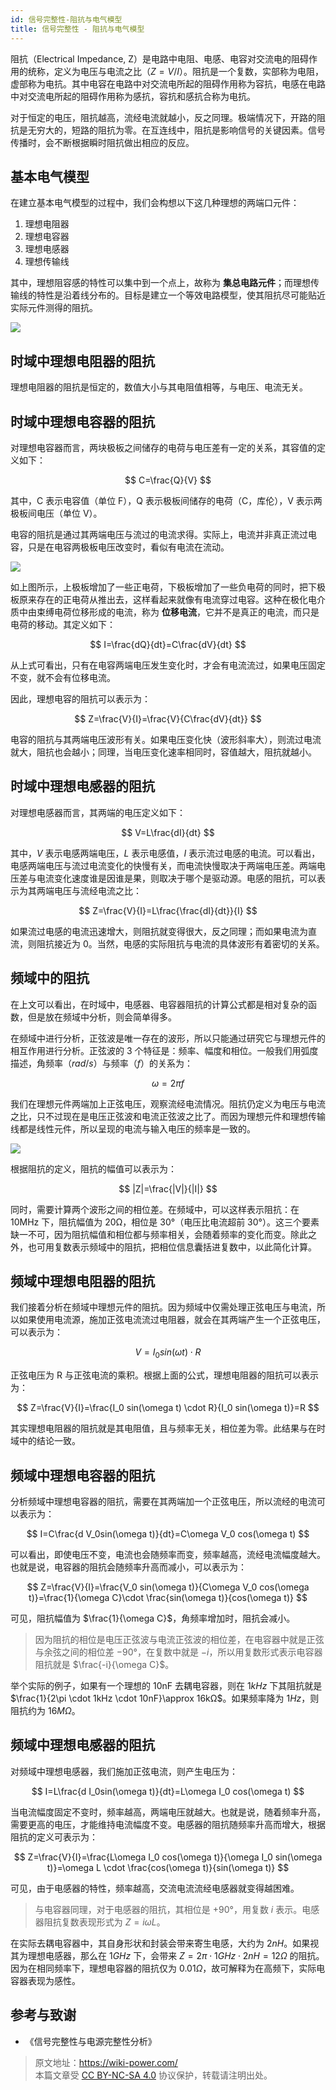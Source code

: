 ```yaml
---
id: 信号完整性-阻抗与电气模型
title: 信号完整性 - 阻抗与电气模型
---
```


阻抗（Electrical Impedance, Z）是电路中电阻、电感、电容对交流电的阻碍作用的统称，定义为电压与电流之比（$Z=V/I$）。阻抗是一个复数，实部称为电阻，虚部称为电抗。其中电容在电路中对交流电所起的阻碍作用称为容抗，电感在电路中对交流电所起的阻碍作用称为感抗，容抗和感抗合称为电抗。

对于恒定的电压，阻抗越高，流经电流就越小，反之同理。极端情况下，开路的阻抗是无穷大的，短路的阻抗为零。在互连线中，阻抗是影响信号的关键因素。信号传播时，会不断根据瞬时阻抗做出相应的反应。

## 基本电气模型

在建立基本电气模型的过程中，我们会构想以下这几种理想的两端口元件：

1. 理想电阻器
2. 理想电容器
3. 理想电感器
4. 理想传输线

其中，理想阻容感的特性可以集中到一个点上，故称为 **集总电路元件**；而理想传输线的特性是沿着线分布的。目标是建立一个等效电路模型，使其阻抗尽可能贴近实际元件测得的阻抗。

![](https://cos.wiki-power.com/img/20221219164410.png)

## 时域中理想电阻器的阻抗

理想电阻器的阻抗是恒定的，数值大小与其电阻值相等，与电压、电流无关。

## 时域中理想电容器的阻抗

对理想电容器而言，两块极板之间储存的电荷与电压差有一定的关系，其容值的定义如下：

$$
C=\frac{Q}{V}
$$

其中，C 表示电容值（单位 F），Q 表示极板间储存的电荷（C，库伦），V 表示两极板间电压（单位 V）。

电容的阻抗是通过其两端电压与流过的电流求得。实际上，电流并非真正流过电容，只是在电容两极板电压改变时，看似有电流在流动。

![](https://cos.wiki-power.com/img/20221219215752.png)

如上图所示，上极板增加了一些正电荷，下极板增加了一些负电荷的同时，把下极板原来存在的正电荷从推出去，这样看起来就像有电流穿过电容。这种在极化电介质中由束缚电荷位移形成的电流，称为 **位移电流**，它并不是真正的电流，而只是电荷的移动。其定义如下：

$$
I=\frac{dQ}{dt}=C\frac{dV}{dt}
$$

从上式可看出，只有在电容两端电压发生变化时，才会有电流流过，如果电压固定不变，就不会有位移电流。

因此，理想电容的阻抗可以表示为：

$$
Z=\frac{V}{I}=\frac{V}{C\frac{dV}{dt}}
$$

电容的阻抗与其两端电压波形有关。如果电压变化快（波形斜率大），则流过电流就大，阻抗也会越小；同理，当电压变化速率相同时，容值越大，阻抗就越小。

## 时域中理想电感器的阻抗

对理想电感器而言，其两端的电压定义如下：

$$
V=L\frac{dI}{dt}
$$

其中，$V$ 表示电感两端电压，$L$ 表示电感值，$I$ 表示流过电感的电流。可以看出，电感两端电压与流过电流变化的快慢有关，而电流快慢取决于两端电压差。两端电压差与电流变化速度谁是因谁是果，则取决于哪个是驱动源。电感的阻抗，可以表示为其两端电压与流经电流之比：

$$
Z=\frac{V}{I}=L\frac{\frac{dI}{dt}}{I}
$$

如果流过电感的电流迅速增大，则阻抗就变得很大，反之同理；而如果电流为直流，则阻抗接近为 0。当然，电感的实际阻抗与电流的具体波形有着密切的关系。

## 频域中的阻抗

在上文可以看出，在时域中，电感器、电容器阻抗的计算公式都是相对复杂的函数，但是放在频域中分析，则会简单得多。

在频域中进行分析，正弦波是唯一存在的波形，所以只能通过研究它与理想元件的相互作用进行分析。正弦波的 3 个特征是：频率、幅度和相位。一般我们用弧度描述，角频率（$rad/s$）与频率（$f$）的关系为：

$$
\omega=2\pi f
$$

我们在理想元件两端加上正弦电压，观察流经电流情况。阻抗仍定义为电压与电流之比，只不过现在是电压正弦波和电流正弦波之比了。而因为理想元件和理想传输线都是线性元件，所以呈现的电流与输入电压的频率是一致的。

![](https://cos.wiki-power.com/img/20221219231954.png)

根据阻抗的定义，阻抗的幅值可以表示为：

$$
|Z|=\frac{|V|}{|I|}
$$

同时，需要计算两个波形之间的相位差。在频域中，可以这样表示阻抗：在 10MHz 下，阻抗幅值为 20Ω，相位是 30°（电压比电流超前 30°）。这三个要素缺一不可，因为阻抗幅值和相位都与频率相关，会随着频率的变化而变。除此之外，也可用复数表示频域中的阻抗，把相位信息囊括进复数中，以此简化计算。

## 频域中理想电阻器的阻抗

我们接着分析在频域中理想元件的阻抗。因为频域中仅需处理正弦电压与电流，所以如果使用电流源，施加正弦电流流过电阻器，就会在其两端产生一个正弦电压，可以表示为：

$$
V=I_0 sin(\omega t) \cdot R
$$

正弦电压为 R 与正弦电流的乘积。根据上面的公式，理想电阻器的阻抗可以表示为：

$$
Z=\frac{V}{I}=\frac{I_0 sin(\omega t) \cdot R}{I_0 sin(\omega t)}=R
$$

其实理想电阻器的阻抗就是其电阻值，且与频率无关，相位差为零。此结果与在时域中的结论一致。

## 频域中理想电容器的阻抗

分析频域中理想电容器的阻抗，需要在其两端加一个正弦电压，所以流经的电流可以表示为：

$$
I=C\frac{d V_0sin(\omega t)}{dt}=C\omega V_0 cos(\omega t)
$$

可以看出，即使电压不变，电流也会随频率而变，频率越高，流经电流幅度越大。也就是说，电容器的阻抗会随频率升高而减小，可以表示为：

$$
Z=\frac{V}{I}=\frac{V_0 sin(\omega t)}{C\omega V_0 cos(\omega t)}=\frac{1}{\omega C}\cdot \frac{sin(\omega t)}{cos(\omega t)}
$$

可见，阻抗幅值为 $\frac{1}{\omega C}$，角频率增加时，阻抗会减小。

> 因为阻抗的相位是电压正弦波与电流正弦波的相位差，在电容器中就是正弦与余弦之间的相位差 $-90°$，在复数中就是 $-i$，所以用复数形式表示电容器阻抗就是 $\frac{-i}{\omega C}$。

举个实际的例子，如果有一个理想的 10nF 去耦电容器，则在 $1kHz$ 下其阻抗就是 $\frac{1}{2\pi \cdot 1kHz \cdot 10nF}\approx 16kΩ$。如果频率降为 $1Hz$，则阻抗约为 $16MΩ$。

## 频域中理想电感器的阻抗

对频域中理想电感器，我们施加正弦电流，则产生电压为：

$$
I=L\frac{d I_0sin(\omega t)}{dt}=L\omega I_0 cos(\omega t)
$$

当电流幅度固定不变时，频率越高，两端电压就越大。也就是说，随着频率升高，需要更高的电压，才能维持电流幅度不变。电感器的阻抗随频率升高而增大，根据阻抗的定义可表示为：

$$
Z=\frac{V}{I}=\frac{L\omega I_0 cos(\omega t)}{\omega I_0 sin(\omega t)}=\omega L \cdot \frac{cos(\omega t)}{sin(\omega t)}
$$

可见，由于电感器的特性，频率越高，交流电流流经电感器就变得越困难。

> 与电容器同理，对于电感器的阻抗，其相位是 $+90°$，用复数 $i$ 表示。电感器阻抗复数表现形式为 $Z=i\omega L$。

在实际去耦电容器中，其自身形状和封装会带来寄生电感，大约为 $2nH$。如果视其为理想电感器，那么在 $1GHz$ 下，会带来 $Z=2\pi \cdot 1GHz \cdot 2nH=12Ω$ 的阻抗。因为在相同频率下，理想电容器的阻抗仅为 $0.01Ω$，故可解释为在高频下，实际电容器表现为感性。

## 参考与致谢

- 《信号完整性与电源完整性分析》

> 原文地址：<https://wiki-power.com/>  
> 本篇文章受 [CC BY-NC-SA 4.0](https://creativecommons.org/licenses/by/4.0/deed.zh) 协议保护，转载请注明出处。
